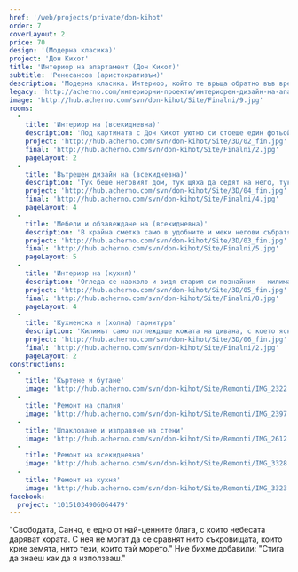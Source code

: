 ```yaml
---
href: '/web/projects/private/don-kihot'
order: 7
coverLayout: 2
price: 70
design: '(Модерна класика)'
project: 'Дон Кихот'
title: 'Интериор на апартамент (Дон Кихот)'
subtitle: 'Ренесансов (аристократизъм)'
description: 'Модерна класика. Интериор, който те връща обратно във времената на смели рицари, вълнуващи приключения и завладяващи приказки. Всичко това, пречупено през призмата на 21 век, в апартамент (Дох Кихот).'
legacy: 'http://acherno.com/интериорни-проекти/интериорен-дизайн-на-апартаменти/дон-кихот/вътрешен-дизайн.html'
image: 'http://hub.acherno.com/svn/don-kihot/Site/Finalni/9.jpg'
rooms:
  -
    title: 'Интериор на (всекидневна)'
    description: 'Под картината с Дон Кихот уютно си стоеше един фотьойл. Небрежно заметнат с одеяло се топлеше пред етаноловата камина. Хубава беше тя, през всички свои пътувания не беше виждал такава, на която не й трябва комин... Но дори диваните се учат цял живот. Толкова път беше изминал и толкова места беше видял, но сега си беше у дома.'
    project: 'http://hub.acherno.com/svn/don-kihot/Site/3D/02_fin.jpg'
    final: 'http://hub.acherno.com/svn/don-kihot/Site/Finalni/2.jpg'
    pageLayout: 2
  -
    title: 'Вътрешен дизайн на (всекидневна)'
    description: 'Тук беше неговият дом, тук щяха да седят на него, тук щяха да протрият дамаската му и тук щеше да слуша интересните истории, разказвани от неговите собственици. Може би дори ще получи едно-две петна от вино, но това си беше голяма чест за един фотьойл.'
    project: 'http://hub.acherno.com/svn/don-kihot/Site/3D/04_fin.jpg'
    final: 'http://hub.acherno.com/svn/don-kihot/Site/Finalni/4.jpg'
    pageLayout: 4
  -
    title: 'Мебели и обзавеждане на (всекидневна)'
    description: 'В крайна сметка само в удобните и меки негови събратя хората пиеха вино и се наслаждаваха на огъня, другите ги побутваха настрани и сядаха само ако нямаше къде другаде.'
    project: 'http://hub.acherno.com/svn/don-kihot/Site/3D/03_fin.jpg'
    final: 'http://hub.acherno.com/svn/don-kihot/Site/Finalni/5.jpg'
    pageLayout: 5
  -
    title: 'Интериор на (кухня)'
    description: 'Огледа се наоколо и видя стария си познайник - килима от Мароко. Той също беше пътувал доста, докато стигне дотук. С него често си говореха за бялата кухня: "Голяма красавица - семпла, но елегантна" - казваше фотьойлът.'
    project: 'http://hub.acherno.com/svn/don-kihot/Site/3D/05_fin.jpg'
    final: 'http://hub.acherno.com/svn/don-kihot/Site/Finalni/8.jpg'
    pageLayout: 4
  -
    title: 'Кухненска и (холна) гарнитура'
    description: 'Килимът само поглеждаше кожата на дивана, с което ясно даваше да се разбере, че естествената светла и мека кожа го интересува много повече от бялата МДФ кухня, дори и с фрезованите й вратички и скрити дръжки.'
    project: 'http://hub.acherno.com/svn/don-kihot/Site/3D/06_fin.jpg'
    final: 'http://hub.acherno.com/svn/don-kihot/Site/Finalni/2.jpg'
    pageLayout: 2
constructions:
  -
    title: 'Къртене и бутане'
    image: 'http://hub.acherno.com/svn/don-kihot/Site/Remonti/IMG_2322.JPG'
  -
    title: 'Ремонт на спалня'
    image: 'http://hub.acherno.com/svn/don-kihot/Site/Remonti/IMG_2397.JPG'
  -
    title: 'Шпакловане и изправяне на стени'
    image: 'http://hub.acherno.com/svn/don-kihot/Site/Remonti/IMG_2612.JPG'
  -
    title: 'Ремонт на всекидневна'
    image: 'http://hub.acherno.com/svn/don-kihot/Site/Remonti/IMG_3328.JPG'
  -
    title: 'Ремонт на кухня'
    image: 'http://hub.acherno.com/svn/don-kihot/Site/Remonti/IMG_3323.JPG'
facebook:
  project: '10151034906064479'
---
```

"Свободата, Санчо, е едно от най-ценните блага, с които небесата даряват хората. С нея не могат да се сравнят нито съкровищата, които крие земята, нито тези, които таѝ морето." Ние бихме добавили: "Стига да знаеш как да я използваш."
